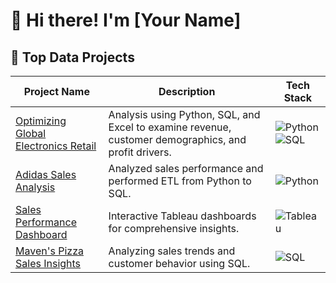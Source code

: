 # 👋 Hi there! I'm [Your Name]

## 🚀 Top Data Projects

| Project Name | Description | Tech Stack |
|--------------|-------------|------------|
| [Optimizing Global Electronics Retail](https://github.com/PraveenRoyce/BellaBeat-Exploratory-Data-Analysis-with-Python) | Analysis using Python, SQL, and Excel to examine revenue, customer demographics, and profit drivers. | ![Python](https://img.shields.io/badge/-Python-blue) ![SQL](https://img.shields.io/badge/-SQL-orange) |
| [Adidas Sales Analysis](https://github.com/PraveenRoyce/BellaBeat-Exploratory-Data-Analysis-with-Python) | Analyzed sales performance and performed ETL from Python to SQL. | ![Python](https://img.shields.io/badge/-Python-blue) |
| [Sales Performance Dashboard](https://github.com/PraveenRoyce/BellaBeat-Exploratory-Data-Analysis-with-Python) | Interactive Tableau dashboards for comprehensive insights. | ![Tableau](https://img.shields.io/badge/-Tableau-blueviolet) |
| [Maven's Pizza Sales Insights](https://github.com/PraveenRoyce/BellaBeat-Exploratory-Data-Analysis-with-Python) | Analyzing sales trends and customer behavior using SQL. | ![SQL](https://img.shields.io/badge/-SQL-orange) |
